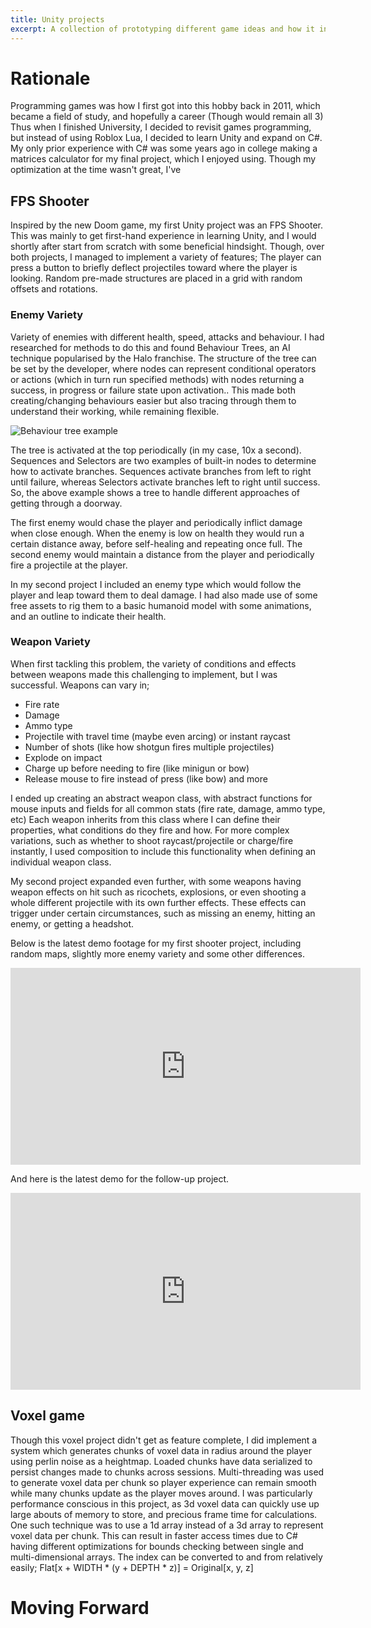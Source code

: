 ```yaml
---
title: Unity projects
excerpt: A collection of prototyping different game ideas and how it introduced me to a new paradigm of programming
---
```


Rationale
============

Programming games was how I first got into this hobby back in 2011, which became a field of study, and hopefully a career (Though would remain all 3)
Thus when I finished University, I decided to revisit games programming, but instead of using Roblox Lua, I decided to learn Unity and expand on C#. My only prior experience with C# was some years ago in college making a matrices calculator for my final project, which I enjoyed using. Though my optimization at the time wasn't great, I've 

FPS Shooter
-----------

Inspired by the new Doom game, my first Unity project was an FPS Shooter. This was mainly to get first-hand experience in learning Unity, and I would shortly after start from scratch with some beneficial hindsight. Though, over both projects, I managed to implement a variety of features;
The player can press a button to briefly deflect projectiles toward where the player is looking.
Random pre-made structures are placed in a grid with random offsets and rotations.

### Enemy Variety ###
Variety of enemies with different health, speed, attacks and behaviour. I had researched for methods to do this and found Behaviour Trees, an AI technique popularised by the Halo franchise. 
The structure of the tree can be set by the developer, where nodes can represent conditional operators or actions (which in turn run specified methods) with nodes returning a success, in progress or failure state upon activation..
This made both creating/changing behaviours easier but also tracing through them to understand their working, while remaining flexible.

![Behaviour tree example](/assets/projects/unity/behaviourtree.png)

The tree is activated at the top periodically (in my case, 10x a second). Sequences and Selectors are two examples of built-in nodes to determine how to activate branches. Sequences activate branches from left to right until failure, whereas Selectors activate branches left to right until success. So, the above example shows a tree to handle different approaches of getting through a doorway. 

The first enemy would chase the player and periodically inflict damage when close enough. When the enemy is low on health they would run a certain distance away, before self-healing and repeating once full.
The second enemy would maintain a distance from the player and periodically fire a projectile at the player.

In my second project I included an enemy type which would follow the player and leap toward them to deal damage. I had also made use of some free assets to rig them to a basic humanoid model with some animations, and an outline to indicate their health.

### Weapon Variety ###
When first tackling this problem, the variety of conditions and effects between weapons made this challenging to implement, but I was successful.
Weapons can vary in;
  * Fire rate
  * Damage
  * Ammo type
  * Projectile with travel time (maybe even arcing) or instant raycast
  * Number of shots (like how shotgun fires multiple projectiles)
  * Explode on impact
  * Charge up before needing to fire (like minigun or bow)
  * Release mouse to fire instead of press (like bow) 
and more 

I ended up creating an abstract weapon class, with abstract functions for mouse inputs and fields for all common stats (fire rate, damage, ammo type, etc)
Each weapon inherits from this class where I can define their properties, what conditions do they fire and how.
For more complex variations, such as whether to shoot raycast/projectile or charge/fire instantly, I used composition to include this functionality when defining an individual weapon class. 


My second project expanded even further, with some weapons having weapon effects on hit such as ricochets, explosions, or even shooting a whole different projectile with its own further effects. 
These effects can trigger under certain circumstances, such as missing an enemy, hitting an enemy, or getting a headshot.



Below is the latest demo footage for my first shooter project, including random maps, slightly more enemy variety and some other differences.

<iframe width="560" height="315" src="https://www.youtube.com/embed/hGmLgs615Tk?si=ovyOnulMBzysWaaC" title="YouTube video player" frameborder="0" allow="encrypted-media; picture-in-picture; web-share" allowfullscreen></iframe>

And here is the latest demo for the follow-up project. 
<iframe width="560" height="315" src="https://www.youtube.com/embed/hen9__XVPzk?si=u9XXtAfe7pueVWnf" title="YouTube video player" frameborder="0" allow="accelerometer; autoplay; clipboard-write; encrypted-media; gyroscope; picture-in-picture; web-share" allowfullscreen></iframe>

Voxel game
-----------
 Though this voxel project didn't get as feature complete, I did implement a system which generates chunks of voxel data in radius around the player using perlin noise as a heightmap. Loaded chunks have data serialized to persist changes made to chunks across sessions. Multi-threading was used to generate voxel data per chunk so player experience can remain smooth while many chunks update as the player moves around. 
 I was particularly performance conscious in this project, as 3d voxel data can quickly use up large abouts of memory to store, and precious frame time for calculations. 
 One such technique was to use a 1d array instead of a 3d array to represent voxel data per chunk. This can result in faster access times due to C# having different optimizations for bounds checking between single and multi-dimensional arrays. The index can be converted to and from relatively easily;
 Flat[x + WIDTH * (y + DEPTH * z)] = Original[x, y, z]


 Moving Forward
 =============